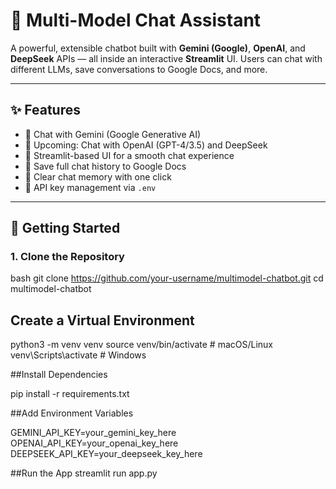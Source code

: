 # 🤖 Multi-Model Chat Assistant

A powerful, extensible chatbot built with **Gemini (Google)**, **OpenAI**, and **DeepSeek** APIs — all inside an interactive **Streamlit** UI. Users can chat with different LLMs, save conversations to Google Docs, and more.

---

## ✨ Features

- 🔄 Chat with Gemini (Google Generative AI)
- 🧠 Upcoming: Chat with OpenAI (GPT-4/3.5) and DeepSeek
- 💬 Streamlit-based UI for a smooth chat experience
- 💾 Save full chat history to Google Docs
- 🧹 Clear chat memory with one click
- 🔐 API key management via `.env`

---


## 🚀 Getting Started

### 1. Clone the Repository

bash
git clone https://github.com/your-username/multimodel-chatbot.git
cd multimodel-chatbot




## Create a Virtual Environment

python3 -m venv venv
source venv/bin/activate  # macOS/Linux
venv\Scripts\activate     # Windows

##Install Dependencies

pip install -r requirements.txt


##Add Environment Variables

GEMINI_API_KEY=your_gemini_key_here
OPENAI_API_KEY=your_openai_key_here
DEEPSEEK_API_KEY=your_deepseek_key_here


##Run the App
streamlit run app.py